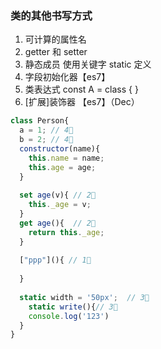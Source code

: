 ### 类的其他书写方式

1. 可计算的属性名
2. getter 和 setter
3. 静态成员 使用关键字 static 定义
4. 字段初始化器【es7】
5. 类表达式 const A = class { } 
6. [扩展]装饰器 【es7】（Dec）







```js
class Person{
  a = 1; // 4⃣️
  b = 2; // 4⃣️
  constructor(name){
    this.name = name;
    this.age = age;
  }
  
  set age(v){ // 2⃣️
    this._age = v;
  }
  get age(){  // 2⃣️
    return this._age;
  }
  
  ["ppp"](){ // 1⃣️
    
  }
  
  static width = '50px';  // 3⃣️
	static write(){// 3⃣️
    console.log('123')
  }
}
```

